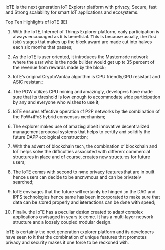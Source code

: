 IoTE is the next generation IoT Explorer platform with privacy, Secure, fast and Strong scalability for smart IoT applications and ecosystems.

Top Ten Highlights of IoTE (IE)
 
1.	With the IoTE, Internet of Things Explorer platform, early participation is always encouraged as it is beneficial. This is because usually, the first (six) stages that makes up the block award are made out into halves each six months that passes;  

2.	As the IoTE is user oriented, it introduces the Masternode network where the user who is the node builder would get up to 35 percent of the revenue from rewards made by the block;

3.	IoTE’s original CryptoVantaa algorithm is CPU friendly,GPU resistant and ASIC resistant;

4.	The POW utilizes CPU mining and amazingly, developers have made sure that its threshold is low enough to accommodate wide participation by any and everyone who wishes to use it;

5.	IoTE ensures effective operation of P2P networks by the combination of the PoW+iPoS hybrid consensus mechanism;

6.	The explorer makes use of amazing albeit innovative decentralized management proposal systems that helps to certify and solidify the future DAPP ecological construction;

7.	With the advent of blockchain tech, the combination of blockchain and IoT helps solve the difficulties associated with different commercial structures in place and of course, creates new structures for future users;

8.	The IoTE comes with second to none privacy features that are in built hence users can decide to be anonymous and can be privately searched;

9.	IoTE envisages that the future will certainly be hinged on the DAG and IPFS technologies hence same has been incorporated to make sure that data can be stored properly and interactions can be done with speed;

10.	Finally, the IoTE has a peculiar design created to adapt complex applications envisaged in years to come. It has a multi-layer network structure and a loosely coupled modular design.

IoTE is certainly the next generation explorer platform and its developers have seen to it that the combination of unique features that promotes privacy and security makes it one force to be reckoned with. 



